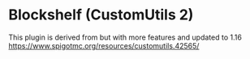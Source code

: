# Blockshelf (CustomUtils 2)

This plugin is derived from but with more features and updated to 1.16
https://www.spigotmc.org/resources/customutils.42565/
